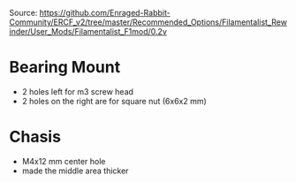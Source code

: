 Source: https://github.com/Enraged-Rabbit-Community/ERCF_v2/tree/master/Recommended_Options/Filamentalist_Rewinder/User_Mods/Filamentalist_F1mod/0.2v

# Bearing Mount
- 2 holes left for m3 screw head
- 2 holes on the right are for square nut (6x6x2 mm)

# Chasis
- M4x12 mm center hole
- made the middle area thicker
